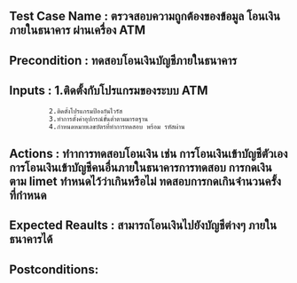## Test Case Name :  ตรวจสอบความถูกต้องของข้อมูล โอนเงิน ภายในธนาคาร ผ่านเครื่อง ATM
## Precondition :  ทดสอบโอนเงินบัญชีภายในธนาคาร
## Inputs :   1.ติดตั้งกับโปรแกรมของระบบ ATM 
              2.ติดตั้งโปรแกรมป้องกันไวรัส 
              3.ทำการตั้งค่าอุปกรณ์ขั้นต่ำตามมารตฐาน
              4.กำหนดหมายเลขบัตรที่ทำการทดสอบ พร้อม รหัสผ่าน
## Actions : ทำาการทดสอบโอนเงิน เช่น การโอนเงินเข้าบัญชีตัวเอง การโอนเงินเข้าบัญชีคนอื่นภายในธนาคารการทดสอบ  การกดเงินตาม limet ทำหนดไว้ว่าเกินหรือไม่ ทดสอบการกดเกินจำนวนครั้ง ที่กำหนด   
## Expected Reaults : สามารถโอนเงินไปยังบัญชีต่างๆ ภายในธนาคารได้
## Postconditions:
 
